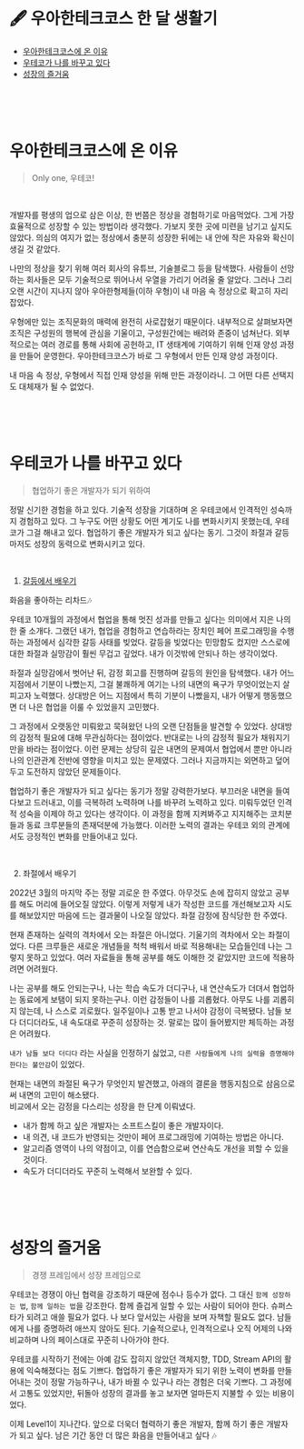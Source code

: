 # 🖋 우아한테크코스 한 달 생활기

- [우아한테크코스에 온 이유](#우아한테크코스에-온-이유)
- [우테코가 나를 바꾸고 있다](#우테코가-나를-바꾸고-있다)
- [성장의 즐거움](#성장의-즐거움)

<br><br><br>

# 우아한테크코스에 온 이유

> Only one, 우테코!

<br>

개발자를 평생의 업으로 삼은 이상, 한 번쯤은 정상을 경험하기로 마음먹었다.
그게 가장 효율적으로 성장할 수 있는 방법이라 생각했다.
가보지 못한 곳에 미련을 남기고 싶지도 않았다.
의심의 여지가 없는 정상에서 충분히 성장한 뒤에는 내 안에 작은 자유와 확신이 생길 것 같았다.

나만의 정상을 찾기 위해 여러 회사의 유튜브, 기술블로그 등을 탐색했다.
사람들이 선망하는 회사들은 모두 기술적으로 뛰어나서 우열을 가리기 어려울 줄 알았다.
그러나 그리 오랜 시간이 지나지 않아 우아한형제들(이하 우형)이 내 마음 속 정상으로 확고히 자리잡았다.

우형에만 있는 조직문화의 매력에 완전히 사로잡혔기 때문이다.
내부적으로 살펴보자면 조직은 구성원의 행복에 관심을 기울이고, 구성원간에는 배려와 존중이 넘쳐난다.
외부적으로는 여러 경로를 통해 사회에 공헌하고, IT 생태계에 기여하기 위해 인재 양성 과정을 만들어 운영한다.
우아한테크코스가 바로 그 우형에서 만든 인재 양성 과정이다.

내 마음 속 정상, 우형에서 직접 인재 양성을 위해 만든 과정이라니.
그 어떤 다른 선택지도 대체재가 될 수 없었다.

<br><br><br>

# 우테코가 나를 바꾸고 있다

> 협업하기 좋은 개발자가 되기 위하여

정말 신기한 경험을 하고 있다.
기술적 성장을 기대하며 온 우테코에서 인격적인 성숙까지 경험하고 있다.
그 누구도 어떤 상황도 어떤 계기도 나를 변화시키지 못했는데, 우테코가 그걸 해내고 있다.
협업하기 좋은 개발자가 되고 싶다는 동기. 그것이 좌절과 갈등마저도 성장의 동력으로 변화시키고 있다.

<br>

1) [갈등에서 배우기](https://prolog.techcourse.co.kr/studylogs/2097)

화음을 좋아하는 리차드🎶

우테코 10개월의 과정에서 협업을 통해 멋진 성과를 만들고 싶다는 의미에서 지은 나의 한 줄 소개다.
그랬던 내가, 협업을 경험하고 연습하라는 장치인 페어 프로그래밍을 수행하는 과정에서 심각한 갈등 사태를 빚었다.
갈등을 빚었다는 민망함도 컸지만 스스로에 대한 좌절과 실망감이 훨씬 무겁고 깊었다. 
내가 이것밖에 안되나 하는 생각이었다.

좌절과 실망감에서 벗어난 뒤, 감정 회고를 진행하며 갈등의 원인을 탐색했다.
내가 어느 지점에서 기분이 나빴는지, 그걸 불쾌하게 여기는 나의 내면의 욕구가 무엇이었는지 살피고자 노력했다.
상대방은 어느 지점에서 특히 기분이 나빴을지, 내가 어떻게 행동했으면 더 나은 협업을 이룰 수 있었을지 고민했다.

그 과정에서 오랫동안 미뤄왔고 묵혀왔던 나의 오랜 단점들을 발견할 수 있었다.
상대방의 감정적 필요에 대해 무관심하다는 점이었다.
반대로는 나의 감정적 필요가 채워지기만을 바라는 점이었다.
이런 문제는 상당히 깊은 내면의 문제여서 협업에서 뿐만 아니라 나의 인관관계 전반에 영향을 미치고 있는 문제였다.
그러나 지금까지는 외면하고 덮어두고 도전하지 않았던 문제들이다.

협업하기 좋은 개발자가 되고 싶다는 동기가 정말 강력한가보다.
부끄러운 내면을 들여다보고 드러내고, 이를 극복하려 노력하며 나를 바꾸려 노력하고 있다.
미뤄두었던 인격적 성숙을 이제야 하고 있다는 생각이다.
이 과정을 함께 지켜봐주고 지지해주는 코치분들과 동료 크루분들의 존재덕분에 가능했다.
이러한 노력의 결과는 우테코 외의 관계에서도 긍정적인 변화를 만들어내고 있다.

<br>

2) 좌절에서 배우기

2022년 3월의 마지막 주는 정말 괴로운 한 주였다.
아무것도 손에 잡히지 않았고 공부를 해도 머리에 들어오질 않았다.
이렇게 저렇게 내가 작성한 코드를 개선해보고자 시도를 해보았지만 마음에 드는 결과물이 나오질 않았다.
좌절 감정에 잠식당한 한 주였다.

현재 존재하는 실력의 격차에서 오는 좌절은 아니었다.
기울기의 격차에서 오는 좌절이었다.
다른 크루들은 새로운 개념들을 척척 배워서 바로 적용해내는 모습들인데 나는 그렇지 못하고 있었다.
여러 자료들을 통해 공부를 해도 이해한 것 같았지만 코드에 적용하려면 어려웠다.

나는 공부를 해도 안되는구나, 나는 학습 속도가 더디구나, 내 연산속도가 더뎌서 협업하는 동료에게 보탬이 되지 못하는구나.
이런 감정들이 나를 괴롭혔다.
아무도 나를 괴롭히지 않는데, 나 스스로 괴로웠다.
일주일이나 고통 받고 나서야 감정이 극복됐다.
남들 보다 더디더라도, 내 속도대로 꾸준히 성장하는 것.
말로는 많이 들어봤지만 체득하는 과정은 어려웠다.

`내가 남들 보다 더디다` 라는 사실을 인정하기 싫었고, `다른 사람들에게 나의 실력을 증명해야 한다는 불안감`이 있었다.

현재는 내면의 좌절된 욕구가 무엇인지 발견했고, 아래의 결론을 행동지침으로 삼음으로써 내면의 고민이 해소됐다.<br>
비교에서 오는 감정을 다스리는 성장을 한 단계 이뤄냈다.

- 내가 함께 하고 싶은 개발자는 소프트스킬이 좋은 개발자이다.
- 내 의견, 내 코드가 반영되는 것만이 페어 프로그래밍에 기여하는 방법은 아니다.
- 알고리즘 영역이 나의 약점이고, 이를 연습함으로써 연산속도 개선을 꾀할 수 있을 것이다.
- 속도가 더디더라도 꾸준히 노력해서 보완할 수 있다.

<br><br><br>

# 성장의 즐거움

> 경쟁 프레임에서 성장 프레임으로

우테코는 경쟁이 아닌 협력을 강조하기 때문에 점수나 등수가 없다. 
그 대신 `함께 성장하는 법`, `함께 일하는 법`을 강조한다. 
함께 즐겁게 일할 수 있는 사람이 되어야 한다. 
슈퍼스타가 되려고 애쓸 필요가 없다.
나 보다 앞서있는 사람을 보며 자책할 필요도 없다. 
남들에게 나를 증명하려 애쓰지 않아도 된다.
기술적으로나, 인격적으로나 오직 어제의 나와 비교하며 나의 페이스대로 꾸준히 나아가야 한다. 

우테코를 시작하기 전에는 아예 감도 잡히지 않았던 객체지향, TDD, Stream API의 활용에 익숙해졌다는 점도 기쁘다.
협업하기 좋은 개발자가 되기 위한 노력이 변화를 만들어내는 것이 정말 가능하구나, 내가 바뀔 수 있구나 라는 경험은 더욱 기쁘다.
그 과정에서 고통도 있었지만, 뒤돌아 성장의 결과를 놓고 보자면 얼마든지 지불할 수 있는 비용이었다.

이제 Level1이 지나간다.
앞으로 더욱더 협력하기 좋은 개발자, 함께 하기 좋은 개발자가 되고 싶다.
남은 기간 동안 더 많은 화음을 만들어내고 싶다 🎶

<br><br><br>
